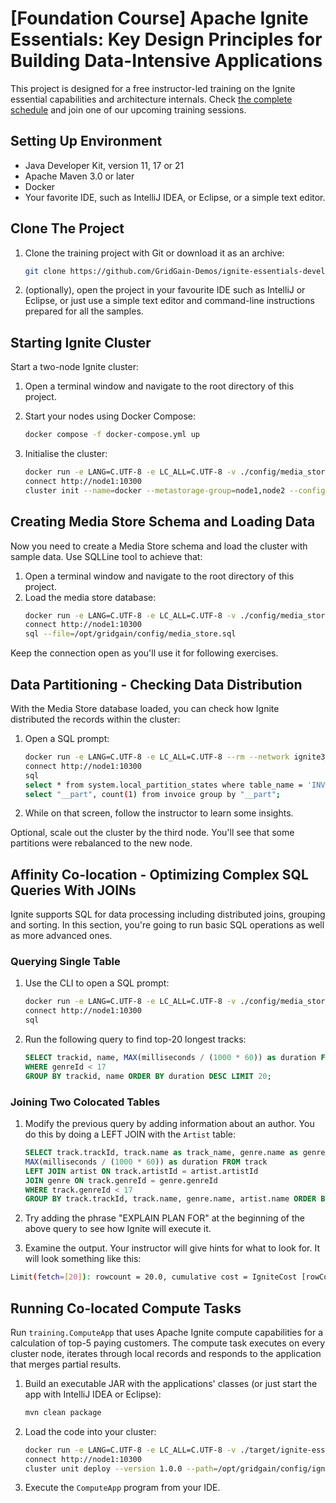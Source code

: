 # [Foundation Course] Apache Ignite Essentials: Key Design Principles for Building Data-Intensive Applications

This project is designed for a free instructor-led training on the Ignite essential capabilities and architecture internals.
Check [the complete schedule](https://www.gridgain.com/products/services/training/apache-ignite-workshop-Key-design-principles-for-building-data-intensive-applications) and join one of our upcoming training sessions.

## Setting Up Environment

* Java Developer Kit, version 11, 17 or 21
* Apache Maven 3.0 or later
* Docker
* Your favorite IDE, such as IntelliJ IDEA, or Eclipse, or a simple text editor.

## Clone The Project

1. Clone the training project with Git or download it as an archive:
    ```bash
    git clone https://github.com/GridGain-Demos/ignite-essentials-developer-training.git
    ```

2. (optionally), open the project in your favourite IDE such as IntelliJ or Eclipse, or just use a simple text editor
and command-line instructions prepared for all the samples.    

## Starting Ignite Cluster

Start a two-node Ignite cluster:

1. Open a terminal window and navigate to the root directory of this project.

2. Start your nodes using Docker Compose:
    ```bash
   docker compose -f docker-compose.yml up
   ```

3. Initialise the cluster:
    ```bash
   docker run -e LANG=C.UTF-8 -e LC_ALL=C.UTF-8 -v ./config/media_store.sql:/opt/gridgain/config/media_store.sql -v ./gridgain-license.conf:/opt/gridgain/gridgain-license.conf --rm --network ignite3_default -it gridgain/gridgain9:9.0.13 cli
   connect http://node1:10300
   cluster init --name=docker --metastorage-group=node1,node2 --config-files=/opt/gridgain/gridgain-license.conf
    ```
 
## Creating Media Store Schema and Loading Data

Now you need to create a Media Store schema and load the cluster with sample data. Use SQLLine tool to achieve that:

1. Open a terminal window and navigate to the root directory of this project.
2. Load the media store database:
    ```bash
   docker run -e LANG=C.UTF-8 -e LC_ALL=C.UTF-8 -v ./config/media_store.sql:/opt/gridgain/config/media_store.sql --rm --network ignite3_default -it gridgain/gridgain9:9.0.13 cli
   connect http://node1:10300
   sql --file=/opt/gridgain/config/media_store.sql
    ```

Keep the connection open as you'll use it for following exercises.

## Data Partitioning - Checking Data Distribution

With the Media Store database loaded, you can check how Ignite distributed the records within the cluster:

1. Open a SQL prompt:
    ```bash
   docker run -e LANG=C.UTF-8 -e LC_ALL=C.UTF-8 --rm --network ignite3_default -it gridgain/gridgain9:9.0.13 cli
   connect http://node1:10300
   sql
   select * from system.local_partition_states where table_name = 'INVOICE';
   select "__part", count(1) from invoice group by "__part";
    ```

2. While on that screen, follow the instructor to learn some insights.

Optional, scale out the cluster by the third node. You'll see that some partitions were rebalanced to the new node.

## Affinity Co-location - Optimizing Complex SQL Queries With JOINs

Ignite supports SQL for data processing including distributed joins, grouping and sorting. In this section, you're 
going to run basic SQL operations as well as more advanced ones.

### Querying Single Table

1. Use the CLI to open a SQL prompt:
     ```bash
   docker run -e LANG=C.UTF-8 -e LC_ALL=C.UTF-8 -v ./config/media_store.sql:/opt/gridgain/config/media_store.sql --rm --network ignite3_default -it gridgain/gridgain9:9.0.13 cli
   connect http://node1:10300
   sql
    ```

2. Run the following query to find top-20 longest tracks:

    ```sql
    SELECT trackid, name, MAX(milliseconds / (1000 * 60)) as duration FROM track
    WHERE genreId < 17
    GROUP BY trackid, name ORDER BY duration DESC LIMIT 20;
    ```

### Joining Two Colocated Tables

1. Modify the previous query by adding information about an author. You do this by doing a LEFT
JOIN with the `Artist` table:

    ```sql
   SELECT track.trackId, track.name as track_name, genre.name as genre, artist.name as artist,
   MAX(milliseconds / (1000 * 60)) as duration FROM track
   LEFT JOIN artist ON track.artistId = artist.artistId
   JOIN genre ON track.genreId = genre.genreId
   WHERE track.genreId < 17
   GROUP BY track.trackId, track.name, genre.name, artist.name ORDER BY duration DESC LIMIT 20;
   ```

2. Try adding the phrase "EXPLAIN PLAN FOR" at the beginning of the above query to see how Ignite will execute it.
3. Examine the output. Your instructor will give hints for what to look for. It will look something like this:
```bash
Limit(fetch=[20]): rowcount = 20.0, cumulative cost = IgniteCost [rowCount=15318.06, cpu=77499.96615043783, memory=33461.76, io=178134.0, network=101068.0], id = 35293  
```

## Running Co-located Compute Tasks

Run `training.ComputeApp` that uses Apache Ignite compute capabilities for a calculation of top-5 paying customers.
The compute task executes on every cluster node, iterates through local records and responds to the application that 
merges partial results.

1. Build an executable JAR with the applications' classes (or just start the app with IntelliJ IDEA or Eclipse):
    ```bash
    mvn clean package 
    ```
2. Load the code into your cluster:
    ```bash
   docker run -e LANG=C.UTF-8 -e LC_ALL=C.UTF-8 -v ./target/ignite-essentials-developer-training-1.0-SNAPSHOT.jar:/opt/gridgain/config/ignite-essentials-developer-training-1.0-SNAPSHOT.jar --rm --network ignite3_default -it gridgain/gridgain9:9.0.13 cli
   connect http://node1:10300
   cluster unit deploy --version 1.0.0 --path=/opt/gridgain/config/ignite-essentials-developer-training-1.0-SNAPSHOT.jar essentialsCompute
    ```
3. Execute the `ComputeApp` program from your IDE. 
